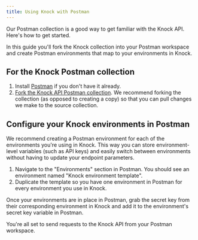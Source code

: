 ```yaml
---
title: Using Knock with Postman
---
```


Our Postman collection is a good way to get familiar with the Knock API. Here's how to get started. 

In this guide you'll fork the Knock collection into your Postman workspace and create Postman environments that map to your environments in Knock.

## For the Knock Postman collection
1. Install [Postman](https://www.postman.com/downloads/) if you don't have it already.
2. [Fork the Knock API Postman collection](https://god.gw.postman.com/run-collection/10721026-cd261902-9249-4714-b7d3-896c15987fa5?action=collection%2Ffork&collection-url=entityId%3D10721026-cd261902-9249-4714-b7d3-896c15987fa5%26entityType%3Dcollection%26workspaceId%3De0ad9a88-e3dd-462b-8c44-695c9c10b8e5#?env%5BKnock%20environment%20template%5D=W3sia2V5IjoiYmFzZV91cmwiLCJ2YWx1ZSI6Imh0dHBzOi8vYXBpLmtub2NrLmFwcCIsImVuYWJsZWQiOnRydWV9LHsia2V5Ijoic2VjcmV0X2tleSIsInZhbHVlIjoiIiwiZW5hYmxlZCI6dHJ1ZX1d). We recommend forking the collection (as opposed to creating a copy) so that you can pull changes we make to the source collection. 


## Configure your Knock environments in Postman
We recommend creating a Postman environment for each of the environments you're using in Knock. This way you can store environment-level variables (such as API keys) and easily switch between environments without having to update your endpoint parameters. 

1. Navigate to the "Environments" section in Postman. You should see an environment named "Knock environment template". 
2. Duplicate the template so you have one environment in Postman for every environment you use in Knock. 

Once your environments are in place in Postman, grab the secret key from their corresponding environment in Knock and add it to the environment's secret key variable in Postman. 

You're all set to send requests to the Knock API from your Postman workspace. 

